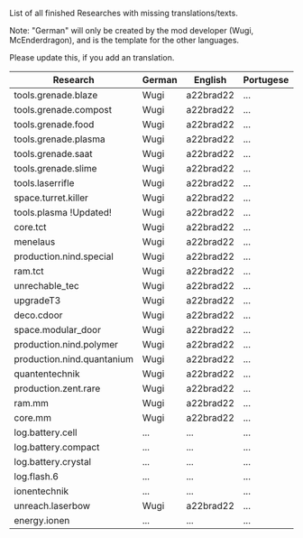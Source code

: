 List of all finished Researches with missing translations/texts.

Note: "German" will only be created by the mod developer (Wugi, McEnderdragon), and is the template for the other languages.

Please update this, if you add an translation.

Research  | German | English | Portugese | French
--------- | ------ | ------- | --------- | ------
tools.grenade.blaze | Wugi | a22brad22 | ... | NeoFight92
tools.grenade.compost | Wugi | a22brad22 | ... | NeoFight92
tools.grenade.food | Wugi | a22brad22 | ... | NeoFight92
tools.grenade.plasma | Wugi | a22brad22 | ... | NeoFight92
tools.grenade.saat | Wugi | a22brad22 | ... | NeoFight92
tools.grenade.slime | Wugi | a22brad22 | ... | NeoFight92
tools.laserrifle | Wugi | a22brad22 | ... | NeoFight92
space.turret.killer | Wugi | a22brad22 | ... | NeoFight92
tools.plasma !Updated! | Wugi | a22brad22 | ... | NeoFight92 
core.tct | Wugi | a22brad22 | ... | NeoFight92 
menelaus | Wugi | a22brad22 | ... | NeoFight92 
production.nind.special | Wugi | a22brad22 | ... | NeoFight92 
ram.tct | Wugi | a22brad22 | ... | NeoFight92 
unrechable_tec | Wugi | a22brad22 | ... | NeoFight92 
upgradeT3 | Wugi | a22brad22 | ... | NeoFight92 
deco.cdoor | Wugi | a22brad22 | ... | NeoFight92 
space.modular_door | Wugi | a22brad22 | ... | NeoFight92 
production.nind.polymer | Wugi | a22brad22 | ... | NeoFight92 
production.nind.quantanium | Wugi | a22brad22 | ... | NeoFight92 
quantentechnik | Wugi | a22brad22 | ... | NeoFight92 
production.zent.rare | Wugi | a22brad22 | ... | NeoFight92 
ram.mm | Wugi | a22brad22 | ... | ... 
core.mm | Wugi | a22brad22 | ... | ... 
log.battery.cell | ... | ... | ... | ... 
log.battery.compact | ... | ... | ... | ... 
log.battery.crystal | ... | ... | ... | ... 
log.flash.6 | ... | ... | ... | ... 
ionentechnik | ... | ... | ... | ... 
unreach.laserbow | Wugi | a22brad22 | ... | NeoFight92 
energy.ionen | ... | ... | ... | ... 